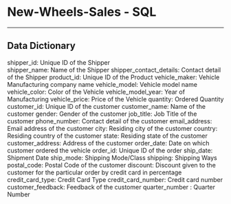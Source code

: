 # New-Wheels-Sales - SQL

-----------------------------------
Data Dictionary
-----------------------------------

shipper_id: Unique ID of the Shipper    
shipper_name: Name of the Shipper
shipper_contact_details: Contact detail of the Shipper
product_id: Unique ID of the Product
vehicle_maker: Vehicle Manufacturing company name
vehicle_model: Vehicle model name
vehicle_color: Color of the Vehicle
vehicle_model_year: Year of Manufacturing
vehicle_price: Price of the Vehicle
quantity: Ordered Quantity
customer_id: Unique ID of the customer
customer_name: Name of the customer
gender: Gender of the customer
job_title: Job Title of the customer
phone_number: Contact detail of the customer
email_address: Email address of the customer
city: Residing city of the customer
country: Residing country of the customer
state: Residing state of the customer
customer_address: Address of the customer
order_date: Date on which customer ordered the vehicle
order_id: Unique ID of the order
ship_date: Shipment Date
ship_mode: Shipping Mode/Class
shipping: Shipping Ways
postal_code: Postal Code of the customer
discount: Discount given to the customer for the particular order by credit card in percentage
credit_card_type: Credit Card Type
credit_card_number: Credit card number
customer_feedback: Feedback of the customer
quarter_number : Quarter Number

